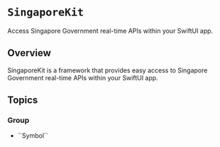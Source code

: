 # ``SingaporeKit``

Access Singapore Government real-time APIs within your SwiftUI app.

## Overview

SingaporeKit is a framework that provides easy access to Singapore Government real-time APIs within your SwiftUI app.

## Topics

### <!--@START_MENU_TOKEN@-->Group<!--@END_MENU_TOKEN@-->

- <!--@START_MENU_TOKEN@-->``Symbol``<!--@END_MENU_TOKEN@-->
